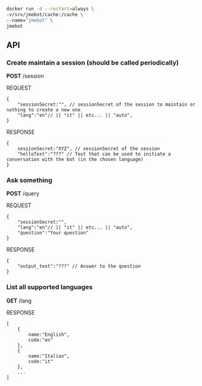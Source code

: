 


```bash
docker run -d --restart=always \
-v/srv/jmebot/cache:/cache \
--name="jmebot" \
jmebot
```

## API


### Create maintain a session (should be called periodically)
**POST** /session

REQUEST
```
{
    "sessionSecret:"", // sessionSecret of the session to maintain or nothing to create a new one
    "lang":"en"// || "it" || etc... || "auto",    
}
```
RESPONSE
```
{
    sessionSecret:"XYZ", // sessionSecret of the session
    "helloText":"???" // Text that can be used to initiate a conversation with the bot (in the chosen language)
}
```

### Ask something
**POST** /query

REQUEST
```
{
    "sessionSecret:"",
    "lang":"en"// || "it" || etc... || "auto",
    "question":"Your question"
}

```
RESPONSE
```
{
    "output_text":"???" // Answer to the question
}
```

### List all supported languages
**GET** /lang

RESPONSE
```
[
    {
        name:"English",
        code:"en"
    },
    {
        name:"Italian",
        code:"it"
    },
    ...
]